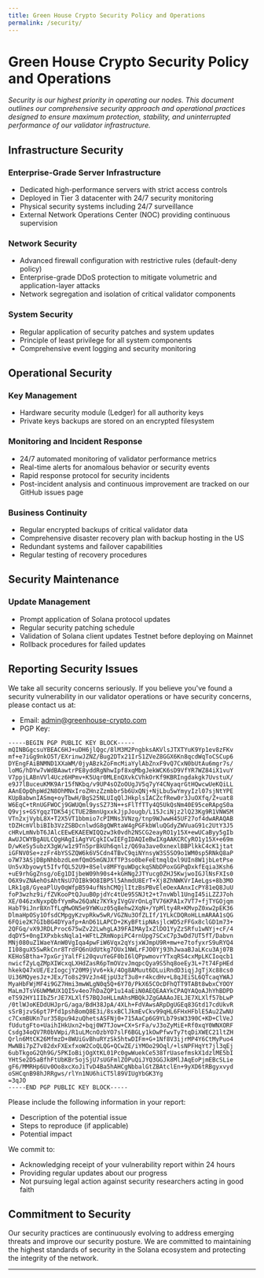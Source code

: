 ```yaml
---
title: Green House Crypto Security Policy and Operations
permalink: /security/
---
```


# Green House Crypto Security Policy and Operations

*Security is our highest priority in operating our nodes. This document outlines our comprehensive security approach and operational practices designed to ensure maximum protection, stability, and uninterrupted performance of our validator infrastructure.*

## Infrastructure Security

### Enterprise-Grade Server Infrastructure
- Dedicated high-performance servers with strict access controls
- Deployed in Tier 3 datacenter with 24/7 security monitoring
- Physical security systems including 24/7 surveillance
- External Network Operations Center (NOC) providing continuous supervision

### Network Security
- Advanced firewall configuration with restrictive rules (default-deny policy)
- Enterprise-grade DDoS protection to mitigate volumetric and application-layer attacks
- Network segregation and isolation of critical validator components

### System Security
- Regular application of security patches and system updates
- Principle of least privilege for all system components
- Comprehensive event logging and security monitoring

## Operational Security

### Key Management
- Hardware security module (Ledger) for all authority keys
- Private keys backups are stored on an encrypted filesystem

### Monitoring and Incident Response
- 24/7 automated monitoring of validator performance metrics
- Real-time alerts for anomalous behavior or security events
- Rapid response protocol for security incidents
- Post-incident analysis and continuous improvement are tracked on our GitHub issues page

### Business Continuity
- Regular encrypted backups of critical validator data
- Comprehensive disaster recovery plan with backup hosting in the US
- Redundant systems and failover capabilities
- Regular testing of recovery procedures

## Security Maintenance

### Update Management
- Prompt application of Solana protocol updates
- Regular security patching schedule
- Validation of Solana client updates Testnet before deploying on Mainnet
- Rollback procedures for failed updates

## Reporting Security Issues

We take all security concerns seriously. If you believe you've found a security vulnerability in our validator operations or have security concerns, please contact us at:

- Email: [admin@greenhouse-crypto.com](mailto:admin@greenhouse-crypto.com)
- PGP Key:

```
-----BEGIN PGP PUBLIC KEY BLOCK-----
mQINBGgcsuYBEAC6HJ+uDH6jlQgc/8lM3M2PngbksAKVlsJTXTYuK9Yp1ev8zFKv
mf+e7iGg9nkO5T/EXrinwJZNZ/Bug2DTx21IrS1ZVeZ8GGX6Kn8qcdWqToCSCup6
DYEngFAiBNMND1XXaWM/0jyABzkZoFmcMiaYylAbZnxF9vQ7CxN0bUtAu6mgr7s/
loMG/hDYw7vWdBAawtrPE8yddRgNhwIpf8xqMbgJekWCK6sD9VfYR7WZ84iX1vuY
V7ppjLABnVVl4Ucz6HPmv+K5Uqr0MLEnQXvkCVhkOrKf9KBRIngdakgk7UvstuX/
e9J7lBuceuKMK9Ar15fNKbq/v9UP4sOZoOUgJV5q7yY4CNyaqrGtHQwcwUeKQiLL
AAnEOpQhpWd2N8OhMNxIroZHnzZzmbbr5b6UxQNj+NjLbu5wYmyyIzl07sjNtYPE
KUpBabwnIASmq+oyTbwH/BgS25NLUIqQlJHkplsIACZcfRew0r3JuOXfq/Z+uat8
W6EqC+tRnUGFWOCj9GWUQml9ysSZ73N++sFlTfTTy4Q5UkQsNm40E95ceRApgS0a
Q9vjs+GSYgqzTDK54jCTUE2BmnUgxxkJjpJougb/L15JciNjz2lQ23Kg9R1VNWSM
VTn2xjVybL8X+T2X5VT1bbmio7cPIMNs3VNzg/tnp9WJwwH45UF27of4dwARAQAB
tDZHcmVlbiBIb3VzZSBDcnlwdG8gQWRtaW4gPGFkbWluQGdyZWVuaG91c2UtY3J5
cHRvLmNvbT6JAlcEEwEKAEEWIQQzw3k0vdh2NSCG2eayRO1y15X+ewUCaByy5gIb
AwUJCWYBgAULCQgHAgIiAgYVCgkICwIEFgIDAQIeBwIXgAAKCRCyRO1y15X+e69m
D/wKeSy5ubzX3gW/w1z9Tn5prBkUh6qnlz/Q69a3ave0xnexlBBPlkkC4cK1jtat
iGFNV0Se+zzFr4bYSSZQW6k6V5Cdn4TBvC9qiNYnsyW3S5SO9o1WM0sp5RNkQ8aP
o7W73ASjDBpNhbbzdLemfQmO5mGNJXfTP3so0beFeEtmqlQxl9UIn8W1jbLetPse
Un5vXbyowyt5IfvfQL52U9+8Selv8MFYguWDgckqSNbDPoxGGPqDxkfEqia3Ksh6
+uE9rhGgZnsg/oEg1DIjbeW09h90s4+kGHNg2JTYucg0ZHJ5KwjwoIGJlNsFXIs0
O6X9vZNAehOsAhtNsU7OIBk9O8IBP5l5AhmdU8ErT+Xj8ZhNWKVrIAeLgs+8b3MO
LRk1g8/GyeaPlUy0qWfpB594ufNshCMQjlItzBsPBvEleOexAAnxIcPY81eQ8JuU
foP3wzhz9i/fZVKooPtQJuuB0pjdYc4tUe95SNJt2+t7nvWbl1UngI45iLZZJ7oh
XE/046zxNyxpQbfYymRw26QaNz7KYkyIVgGVrOnLgTV76KPA1x7VT7+fjTYGOjqm
HabT9iJnrBXnTfLqMwON5e9YWKuz05q8ehw2XqN+/YpMlty4R+KMvpZ0xw2pEK36
DlmaHpOSy1OfsdCMpgyKzvpRkw5wR/VGZNu3OfZLIf/1YLkCDQRoHLLmARAA1sQG
6FQie2K7GIbBG4DYyafp+AnD61LAPCD+2KyBFtipNAsjlcWD5zFFGx8clGD1m73+
2QFGq/vX9JRDLProc675wZv22LwhgLA39FAIMAyIxZlDO1YyZzSRfu1wNYj+cF/4
dqDY5+0ngIXPxbksNqla1+WFtLZRmNopiPC4rnUpg7SCxC7p3wDd7UT5fT/Dabvn
MNj080uZ1WaeYAnW0VgIqa4pwFiW6Vqx2qYsjxWJmpU9R+mw+e7tofyxrS9uRYQ4
I108guX5SwRkCnr8TrdFQ6nUdUtkg7OUx1NWLrFJO0Yj93hJwaaBJaLKcu3Aj07B
KEHoSBtha+7pxGrjYalfFi20qvuYeGF0bI6lQPpwmovrYTxqRS4cxMpLKCIoqcb1
nwicfZyLqZMpXIWcxqLXHdZasR6pTmOVzvJmqpcQya9S5hq8oeEy3L+7t74FpHEd
hkekQ47xUE/EzIogcjY20M9jVv6+kk/4Og8AMuut6DLuiRndD3iqjJgTjXc88cs0
Ui36MQyesJz+JEx/To8s29VzJn4EjpU3zT3u8+r4kcdHv+L8qJEiSL6QTcaqYWAJ
MyaHbFWjMF4i9GZ7Hmi3mwWLgN0q5Q+6Y70/PkX65COcDFhQTT9TABt8wbxCYOOY
MaLmJTsV6UWMWUX1QI5v4eo7hDaZQP1u14aEiN0AEQEAAYkCPAQYAQoAJhYhBDPD
eTS92HY1IIbZ5rJE7XLXlf57BQJoHLLmAhsMBQkJZgGAAAoJELJE7XLXlf57bLwP
/0tlWJoKEDdUHJprG/aga/BdH38JpA/4XLh+FdVAwsARpDgUGEq83Gtd17cdUkvR
sSrBjzvS6pt7Pfd1pshBomQ8E3i/8sxBClJkmEvCkv99qHL6FHxHFblE5Au2ZwNU
c7CxmBUKn7ur358pu94zuQhetsASFNj0+715AaCp6G9YLb79sW3390C+KD+ClVeJ
fUdutgFto+UaihIHkUxn2+bqj0W7TJow+CX+SrFa/vJ3oZyMiE+Rf0xqY0WNXORF
Csdg34oQV7R0bVWpi/R1uLMcnOzbYO7slF6BGLy1kOwPfwvTy7tqDiXWEC21ltZH
Qrln6MtCK26MfmzD+8WUiGvBhuRYzSk5htwDIFm+G+1Nf8V3ijrMP4Y6CtMyPuo4
MwNBi7pZ7v82dxFXExfxoW2CoQLQG+QCwZE/iYMOo29Oql/+lsNPFHqYt7jl3qEj
6ubTkgoG2Qh9G/5PKIoBijOgXtKL01Pc0gwWuekCe538TrUasefmskX1dzlME5bI
YHtSe2D5aBfhFtUbKBr5ojSjU7sUGFmlZOPuQiJYQ3GGJk8MlJAqEoPjmEBcSLie
gF6/MMRHp6Uv0Oo8xcXoJiTvD4Ba5hAHCgNbbalGtZBAtclEn+9yXD6tRBgyxvyd
oSHCqnB98hJRRgws/rlYn1NU6hiCT5l89VIUgYbGK3Yg
=3qJO
-----END PGP PUBLIC KEY BLOCK-----
```

Please include the following information in your report:
- Description of the potential issue
- Steps to reproduce (if applicable)
- Potential impact

We commit to:
- Acknowledging receipt of your vulnerability report within 24 hours
- Providing regular updates about our progress
- Not pursuing legal action against security researchers acting in good faith

## Commitment to Security

Our security practices are continuously evolving to address emerging threats and improve our security posture. We are committed to maintaining the highest standards of security in the Solana ecosystem and protecting the integrity of the network.

---
